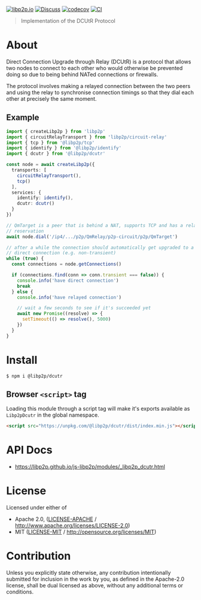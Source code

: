 [![libp2p.io](https://img.shields.io/badge/project-libp2p-yellow.svg?style=flat-square)](http://libp2p.io/)
[![Discuss](https://img.shields.io/discourse/https/discuss.libp2p.io/posts.svg?style=flat-square)](https://discuss.libp2p.io)
[![codecov](https://img.shields.io/codecov/c/github/libp2p/js-libp2p.svg?style=flat-square)](https://codecov.io/gh/libp2p/js-libp2p)
[![CI](https://img.shields.io/github/actions/workflow/status/libp2p/js-libp2p/main.yml?branch=main\&style=flat-square)](https://github.com/libp2p/js-libp2p/actions/workflows/main.yml?query=branch%3Amain)

> Implementation of the DCUtR Protocol

# About

Direct Connection Upgrade through Relay (DCUtR) is a protocol that allows two
nodes to connect to each other who would otherwise be prevented doing so due
to being behind NATed connections or firewalls.

The protocol involves making a relayed connection between the two peers and
using the relay to synchronise connection timings so that they dial each other
at precisely the same moment.

## Example

```ts
import { createLibp2p } from 'libp2p'
import { circuitRelayTransport } from 'libp2p/circuit-relay'
import { tcp } from '@libp2p/tcp'
import { identify } from '@libp2p/identify'
import { dcutr } from '@libp2p/dcutr'

const node = await createLibp2p({
  transports: [
    circuitRelayTransport(),
    tcp()
  ],
  services: {
    identify: identify(),
    dcutr: dcutr()
  }
})

// QmTarget is a peer that is behind a NAT, supports TCP and has a relay
// reservation
await node.dial('/ip4/.../p2p/QmRelay/p2p-circuit/p2p/QmTarget')

// after a while the connection should automatically get upgraded to a
// direct connection (e.g. non-transient)
while (true) {
  const connections = node.getConnections()

  if (connections.find(conn => conn.transient === false)) {
    console.info('have direct connection')
    break
  } else {
    console.info('have relayed connection')

    // wait a few seconds to see if it's succeeded yet
    await new Promise((resolve) => {
      setTimeout(() => resolve(), 5000)
    })
  }
}
```

# Install

```console
$ npm i @libp2p/dcutr
```

## Browser `<script>` tag

Loading this module through a script tag will make it's exports available as `Libp2pDcutr` in the global namespace.

```html
<script src="https://unpkg.com/@libp2p/dcutr/dist/index.min.js"></script>
```

# API Docs

- <https://libp2p.github.io/js-libp2p/modules/_libp2p_dcutr.html>

# License

Licensed under either of

- Apache 2.0, ([LICENSE-APACHE](LICENSE-APACHE) / <http://www.apache.org/licenses/LICENSE-2.0>)
- MIT ([LICENSE-MIT](LICENSE-MIT) / <http://opensource.org/licenses/MIT>)

# Contribution

Unless you explicitly state otherwise, any contribution intentionally submitted for inclusion in the work by you, as defined in the Apache-2.0 license, shall be dual licensed as above, without any additional terms or conditions.
